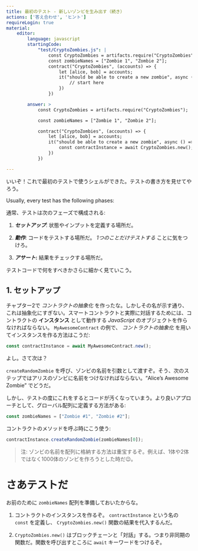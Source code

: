 ```yaml
---
title: 最初のテスト - 新しいゾンビを生み出す（続き）
actions: ['答え合わせ', 'ヒント']
requireLogin: true
material:
    editor:
        language: javascript
        startingCode:
            "test/CryptoZombies.js": |
                const CryptoZombies = artifacts.require("CryptoZombies");
                const zombieNames = ["Zombie 1", "Zombie 2"];
                contract("CryptoZombies", (accounts) => {
                    let [alice, bob] = accounts;
                    it("should be able to create a new zombie", async () => {
                        // start here
                    })
                })

        answer: >
            const CryptoZombies = artifacts.require("CryptoZombies");

            const zombieNames = ["Zombie 1", "Zombie 2"];

            contract("CryptoZombies", (accounts) => {
                let [alice, bob] = accounts;
                it("should be able to create a new zombie", async () => {
                    const contractInstance = await CryptoZombies.new();
                })
            })

---
```


いいぞ！これで最初のテストで使うシェルができた。テストの書き方を見せてやろう。

Usually, every test has the following phases:

通常、テストは次のフェーズで構成される:

 1. **_セットアップ_**: 状態やインプットを定義する場所だ。

 2. **_動作_**: コードをテストする場所だ。 _1つのことだけテストする_ ことに気をつけろ。

 3. **_アサート_:** 結果をチェックする場所だ。

テストコードで何をすべきかさらに細かく見ていこう。

## 1. セットアップ

チャプター2で _コントラクトの抽象化_ を作ったな。しかしその名が示す通り、これは抽象化にすぎない。スマートコントラクトと実際に対話するためには、コントラクトの **インスタンス** として動作する _JavaScript_ のオブジェクトを作らなければならない。 `MyAwesomeContract` の例で、 _コントラクトの抽象化_ を用いてインスタンスを作る方法はこうだ:

```javascript
const contractInstance = await MyAwesomeContract.new();
```

よし。さて次は？

`createRandomZombie` を呼び、ゾンビの名前を引数として渡すぞ。そう、次のステップではアリスのゾンビに名前をつけなければならない。“Alice’s Awesome Zombie” でどうだ。

しかし、テストの度にこれをするとコードが汚くなっていまう。より良いアプローチとして、グローバル配列に定義する方法がある:

```javascript
const zombieNames = ["Zombie #1", "Zombie #2"];
```

コントラクトのメソッドを呼ぶ時にこう使う:

```javascript
contractInstance.createRandomZombie(zombieNames[0]);
```

 > 注: ゾンビの名前を配列に格納する方法は重宝するぞ。例えば、1体や2体ではなく1000体のゾンビを作ろうとした時だ😉。

# さあテストだ

お前のために `zombieNames` 配列を準備しておいたからな。

1. コントラクトのインスタンスを作るぞ。 `contractInstance` という名の `const` を定義し、 `CryptoZombies.new()` 関数の結果を代入するんだ。

2. `CryptoZombies.new()` はブロックチェーンと「対話」する。つまり非同期の関数だ。関数を呼び出すところに `await` キーワードをつけるぞ。
